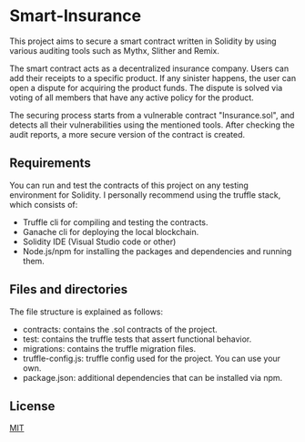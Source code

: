 # Smart-Insurance
This project aims to secure a smart contract written in Solidity by using various auditing tools such as Mythx, Slither and Remix.

The smart contract acts as a decentralized insurance company. Users can add their receipts to a specific product. If any sinister happens, the user can open a dispute for acquiring the product funds. The dispute is solved via voting of all members that have any active policy for the product.

The securing process starts from a vulnerable contract "Insurance.sol", and detects all their vulnerabilities using the mentioned tools. After checking the audit reports, a more secure version of the contract is created.

## Requirements
You can run and test the contracts of this project on any testing environment for Solidity. I personally recommend using the truffle stack, which consists of:

* Truffle cli for compiling and testing the contracts.
* Ganache cli for deploying the local blockchain.
* Solidity IDE (Visual Studio code or other)
* Node.js/npm for installing the packages and dependencies and running them.

## Files and directories
The file structure is explained as follows:

* contracts: contains the .sol contracts of the project.
* test: contains the truffle tests that assert functional behavior.
* migrations: contains the truffle migration files.
* truffle-config.js: truffle config used for the project. You can use your own.
* package.json: additional dependencies that can be installed via npm.

## License
[MIT](https://choosealicense.com/licenses/mit/)